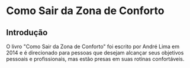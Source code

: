 # Como Sair da Zona de Conforto


## Introdução

O livro "Como Sair da Zona de Conforto" foi escrito por André Lima em 2014 e é direcionado para pessoas que desejam alcançar seus objetivos pessoais e profissionais, mas estão presas em suas rotinas confortáveis.